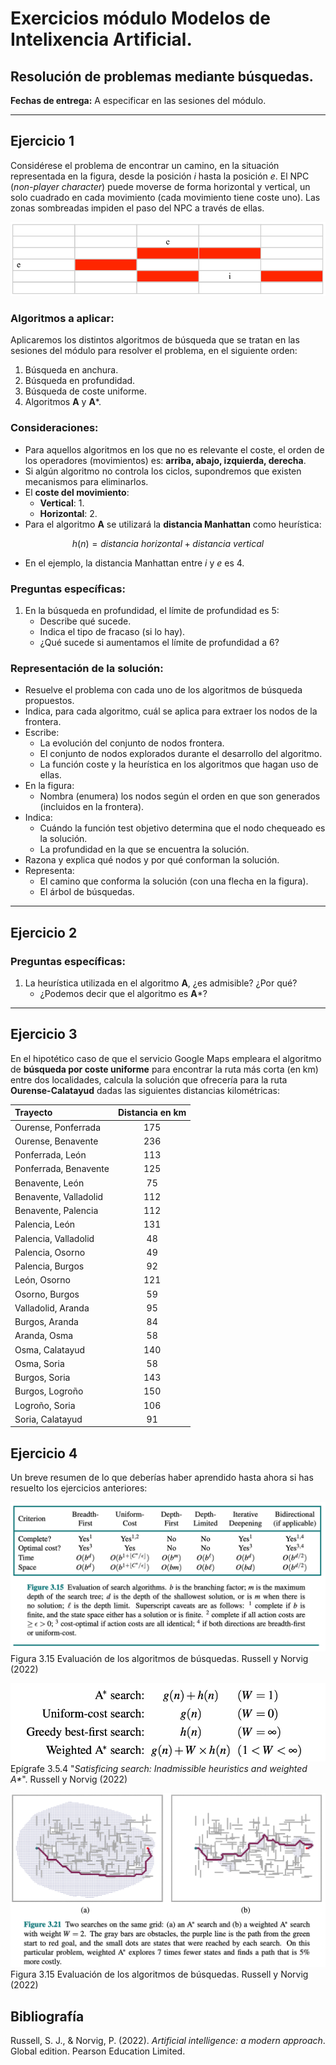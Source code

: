 # Exercicios módulo Modelos de Intelixencia Artificial.

## Resolución de problemas mediante búsquedas.

**Fechas de entrega:** A especificar en las sesiones del módulo.

---

## Ejercicio 1

Considérese el problema de encontrar un camino, en la situación representada en la figura, desde la posición $i$ hasta la posición $e$. El NPC (*non-player character*) puede moverse de forma horizontal y vertical, un solo cuadrado en cada movimiento (cada movimiento tiene coste uno). Las zonas sombreadas impiden el paso del NPC a través de ellas.

!["Mapa ejercicio 1"](./mapa_ejercicio_1.png)


### Algoritmos a aplicar:

Aplicaremos los distintos algoritmos de búsqueda que se tratan en las sesiones del módulo para resolver el problema, en el siguiente orden:

1. Búsqueda en anchura.
2. Búsqueda en profundidad.
3. Búsqueda de coste uniforme.
4. Algoritmos **A** y **A***.

### Consideraciones:

- Para aquellos algoritmos en los que no es relevante el coste, el orden de los operadores (movimientos) es: **arriba, abajo, izquierda, derecha**.
- Si algún algoritmo no controla los ciclos, supondremos que existen mecanismos para eliminarlos.
- El **coste del movimiento**:
  - **Vertical**: 1.
  - **Horizontal**: 2.
- Para el algoritmo **A** se utilizará la **distancia Manhattan** como heurística:

$$ h(n) = {distancia \ horizontal} + {distancia \ vertical} $$

- En el ejemplo, la distancia Manhattan entre $i$ y $e$ es $4$.

### Preguntas específicas:

1. En la búsqueda en profundidad, el límite de profundidad es 5:
   - Describe qué sucede.
   - Indica el tipo de fracaso (si lo hay).
   - ¿Qué sucede si aumentamos el límite de profundidad a 6?

### Representación de la solución:

- Resuelve el problema con cada uno de los algoritmos de búsqueda propuestos.
- Indica, para cada algoritmo, cuál se aplica para extraer los nodos de la frontera.
- Escribe:
  - La evolución del conjunto de nodos frontera.
  - El conjunto de nodos explorados durante el desarrollo del algoritmo.
  - La función coste y la heurística en los algoritmos que hagan uso de ellas.
- En la figura:
  - Nombra (enumera) los nodos según el orden en que son generados (incluidos en la frontera).
- Indica:
  - Cuándo la función test objetivo determina que el nodo chequeado es la solución.
  - La profundidad en la que se encuentra la solución.
- Razona y explica qué nodos y por qué conforman la solución.
- Representa:
  - El camino que conforma la solución (con una flecha en la figura).
  - El árbol de búsquedas.

---

## Ejercicio 2

### Preguntas específicas:

1. La heurística utilizada en el algoritmo **A**, ¿es admisible? ¿Por qué?
   - ¿Podemos decir que el algoritmo es **A***?

---

## Ejercicio 3

En el hipotético caso de que el servicio Google Maps empleara el algoritmo de **búsqueda por coste uniforme** para encontrar la ruta más corta (en km) entre dos localidades, calcula la solución que ofrecería para la ruta **Ourense-Calatayud** dadas las siguientes distancias kilométricas:

| Trayecto            | Distancia en km      |
| :------------------ | :------------------:|
| Ourense, Ponferrada | 175                 |
| Ourense, Benavente  | 236                 |
| Ponferrada, León    | 113                 |
| Ponferrada, Benavente | 125               |
| Benavente, León     | 75                  |
| Benavente, Valladolid | 112               |
| Benavente, Palencia | 112                 |
| Palencia, León      | 131                 |
| Palencia, Valladolid | 48                 |
| Palencia, Osorno    | 49                  |
| Palencia, Burgos    | 92                  |
| León, Osorno        | 121                 |
| Osorno, Burgos      | 59                  |
| Valladolid, Aranda  | 95                  |
| Burgos, Aranda      | 84                  |
| Aranda, Osma        | 58                  |
| Osma, Calatayud     | 140                 |
| Osma, Soria         | 58                  |
| Burgos, Soria       | 143                 |
| Burgos, Logroño     | 150                 |
| Logroño, Soria      | 106                 |
| Soria, Calatayud    | 91                  |


## Ejercicio 4

Un breve resumen de lo que deberías haber aprendido hasta ahora si has resuelto los ejercicios anteriores:

!["Evaluación de los algoritmos de búsquedas"](./Evaluacion%20_algoritmos_busquedas.png)
Figura 3.15 Evaluación de los algoritmos de búsquedas. Russell y Norvig (2022)

!["Peso de la función heurística"](./Heuristica_ponderada.png)
Epígrafe 3.5.4 "_Satisficing search: Inadmissible heuristics and weighted A*_". Russell y Norvig (2022)

!["A* ponderada"](./A_ponderada.png)
Figura 3.15 Evaluación de los algoritmos de búsquedas. Russell y Norvig (2022)

## Bibliografía

Russell, S. J., & Norvig, P. (2022). _Artificial intelligence: a modern approach_. Global edition. Pearson Education Limited.
